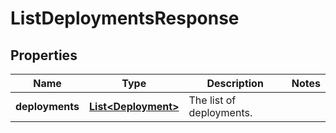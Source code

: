 
# ListDeploymentsResponse

## Properties
Name | Type | Description | Notes
------------ | ------------- | ------------- | -------------
**deployments** | [**List&lt;Deployment&gt;**](Deployment.md) | The list of deployments. | 



